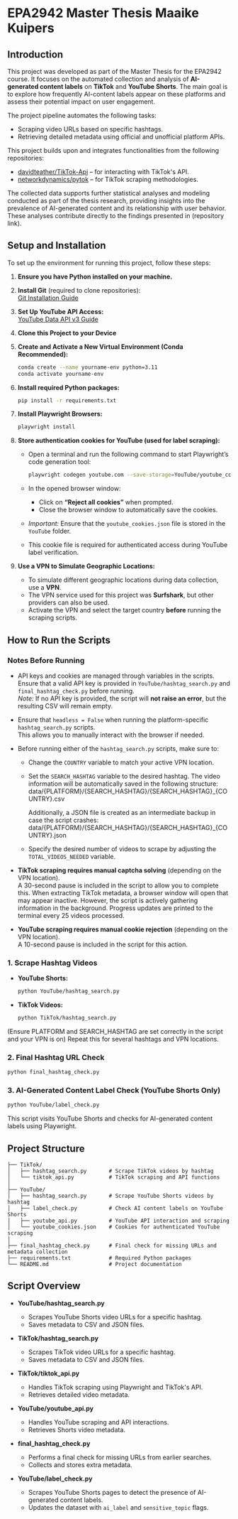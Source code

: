 # EPA2942 Master Thesis Maaike Kuipers

## Introduction  

This project was developed as part of the Master Thesis for the EPA2942 course. It focuses on the automated collection and analysis of **AI-generated content labels** on **TikTok** and **YouTube Shorts**. The main goal is to explore how frequently AI-content labels appear on these platforms and assess their potential impact on user engagement.

The project pipeline automates the following tasks:  
- Scraping video URLs based on specific hashtags.  
- Retrieving detailed metadata using official and unofficial platform APIs.

This project builds upon and integrates functionalities from the following repositories:  
- [davidteather/TikTok-Api](https://github.com/davidteather/TikTok-Api) – for interacting with TikTok's API.  
- [networkdynamics/pytok](https://github.com/networkdynamics/pytok) – for TikTok scraping methodologies.

The collected data supports further statistical analyses and modeling conducted as part of the thesis research, providing insights into the prevalence of AI-generated content and its relationship with user behavior. These analyses contribute directly to the findings presented in (repository link).

## Setup and Installation  

To set up the environment for running this project, follow these steps:

1. **Ensure you have Python installed on your machine.**

2. **Install Git** (required to clone repositories):  
   [Git Installation Guide](https://github.com/git-guides/install-git)

3. **Set Up YouTube API Access:**  
   [YouTube Data API v3 Guide](https://developers.google.com/youtube/v3/getting-started)  

4. **Clone this Project to your Device**  

5. **Create and Activate a New Virtual Environment (Conda Recommended):**  
   ```bash
   conda create --name yourname-env python=3.11
   conda activate yourname-env
   ```

6. **Install required Python packages:**  
   ```bash
   pip install -r requirements.txt
   ```
7. **Install Playwright Browsers:**
   ```bash
   playwright install
   ```
8. **Store authentication cookies for YouTube (used for label scraping):**  
   - Open a terminal and run the following command to start Playwright’s code generation tool:  
     ```bash
     playwright codegen youtube.com --save-storage=YouTube/youtube_cookies.json
     ```
   - In the opened browser window:  
     - Click on **“Reject all cookies”** when prompted.  
     - Close the browser window to automatically save the cookies.

   - *Important:* Ensure that the `youtube_cookies.json` file is stored in the `YouTube` folder.  
   - This cookie file is required for authenticated access during YouTube label verification.
  
9. **Use a VPN to Simulate Geographic Locations:**  
   - To simulate different geographic locations during data collection, use a **VPN**.  
   - The VPN service used for this project was **Surfshark**, but other providers can also be used.  
   - Activate the VPN and select the target country **before** running the scraping scripts.

## How to Run the Scripts  


### Notes Before Running  
- API keys and cookies are managed through variables in the scripts.  
  Ensure that a valid API key is provided in `YouTube/hashtag_search.py` and `final_hashtag_check.py` before running.  
  *Note:* If no API key is provided, the script will **not raise an error**, but the resulting CSV will remain empty.

- Ensure that `headless = False` when running the platform-specific `hashtag_search.py` scripts.  
  This allows you to manually interact with the browser if needed.

- Before running either of the `hashtag_search.py` scripts, make sure to:  
  - Change the `COUNTRY` variable to match your active VPN location.  
  - Set the `SEARCH_HASHTAG` variable to the desired hashtag.
    The video information will be automatically saved in the following structure:
    data/{PLATFORM}/{SEARCH_HASHTAG}/{SEARCH_HASHTAG}_{COUNTRY}.csv

    Additionally, a JSON file is created as an intermediate backup in case the script crashes:
    data/{PLATFORM}/{SEARCH_HASHTAG}/{SEARCH_HASHTAG}_{COUNTRY}.json
    
  - Specify the desired number of videos to scrape by adjusting the `TOTAL_VIDEOS_NEEDED` variable.  


- **TikTok scraping requires manual captcha solving** (depending on the VPN location).  
A 30-second pause is included in the script to allow you to complete this. When extracting TikTok metadata, a browser window will open that may appear inactive.   However, the script is actively gathering information in the background. Progress updates are printed to the terminal every 25 videos processed.

- **YouTube scraping requires manual cookie rejection** (depending on the VPN location).  
A 10-second pause is included in the script for this action.


### 1. Scrape Hashtag Videos  

- **YouTube Shorts:**  
  ```bash
  python YouTube/hashtag_search.py
  ```
- **TikTok Videos:**
  ```bash
  python TikTok/hashtag_search.py
  ```
  
(Ensure PLATFORM and SEARCH_HASHTAG are set correctly in the script and your VPN is on) Repeat this for several hashtags and VPN locations.

### 2. Final Hashtag URL Check  
  ```bash
  python final_hashtag_check.py
  ``` 

### 3. AI-Generated Content Label Check (YouTube Shorts Only)
  ```bash
  python YouTube/label_check.py
  ```

This script visits YouTube Shorts and checks for AI-generated content labels using Playwright.


## Project Structure  
```plaintext
├── TikTok/
│   ├── hashtag_search.py       # Scrape TikTok videos by hashtag
│   └── tiktok_api.py           # TikTok scraping and API functions
│
├── YouTube/
│   ├── hashtag_search.py       # Scrape YouTube Shorts videos by hashtag
│   ├── label_check.py          # Check AI content labels on YouTube Shorts
│   ├── youtube_api.py          # YouTube API interaction and scraping
│   └── youtube_cookies.json    # Cookies for authenticated YouTube scraping
│
├── final_hashtag_check.py      # Final check for missing URLs and metadata collection
├── requirements.txt            # Required Python packages
└── README.md                   # Project documentation
```

## Script Overview  

- **YouTube/hashtag_search.py**  
  - Scrapes YouTube Shorts video URLs for a specific hashtag.  
  - Saves metadata to CSV and JSON files.

- **TikTok/hashtag_search.py**  
  - Scrapes TikTok video URLs for a specific hashtag.  
  - Saves metadata to CSV and JSON files.
 
- **TikTok/tiktok_api.py**  
  - Handles TikTok scraping using Playwright and TikTok's API.  
  - Retrieves detailed video metadata.

- **YouTube/youtube_api.py**  
  - Handles YouTube scraping and API interactions.  
  - Retrieves Shorts video metadata.

- **final_hashtag_check.py**  
  - Performs a final check for missing URLs from earlier searches.  
  - Collects and stores extra metadata.

- **YouTube/label_check.py**  
  - Scrapes YouTube Shorts pages to detect the presence of AI-generated content labels.  
  - Updates the dataset with `ai_label` and `sensitive_topic` flags.
